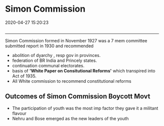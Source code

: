 # Simon Commission

2020-04-27 15:20:23

```toc
```

---

Simon Commission formed in November 1927 was a 7 mem committee submitted report in 1930 and recommended
- abolition of dyarchy , resp gov in provinces.
- federation of BR India and Princely states. 
- continuation communal electorates.
- basis of **'White Paper on Consitutional Reforms'** which transpired into Act of 1935.
- All White commission to recommend constitutional reforms

## Outcomes of Simon Commission Boycott Movt

- The participation of youth was the most imp factor they gave it a militant flavour
- Nehru and Bose emerged as the new leaders of the youth
